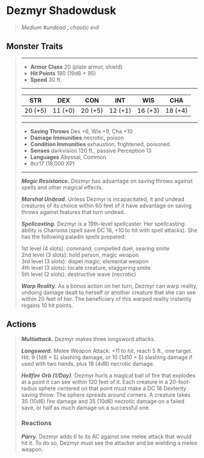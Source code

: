 # Dezmyr Shadowdusk
>*Medium #undead , chaotic evil*
## Monster Traits
>___
>- **Armor Class** 20 (plate armor, shield)
>- **Hit Points** 180 (19d8 + 95)
>- **Speed** 30 ft.
>___
>|STR|DEX|CON|INT|WIS|CHA|
>|:---:|:---:|:---:|:---:|:---:|:---:|
>|20 (+5)|11 (+0)|20 (+5)|12 (+1)|16 (+3)|18 (+4)|
>___
>- **Saving Throws** Dex +6, Wis +9, Cha +10
>- **Damage Immunities** necrotic, poison
>- **Condition Immunities** exhaustion, frightened, poisoned
>- **Senses** darkvision 120 ft., passive Perception 13
>- **Languages** Abyssal, Common
>- #cr17 (18,000 XP)
>___
>***Magic Resistance.*** Dezmyr has advantage on saving throws against spells and other magical effects.  
>
>***Marshal Undead.*** Unless Dezmyr is incapacitated, it and undead creatures of its choice within 60 feet of it have advantage on saving throws against features that turn undead.  
>
>***Spellcasting.*** Dezmyr is a 19th-level spellcaster. Her spellcasting ability is Charisma (spell save DC 18, +10 to hit with spell attacks). She has the following paladin spells prepared:  
>
>1st level (4 slots): command, compelled duel, searing smite  
>2nd level (3 slots): hold person, magic weapon  
>3rd level (3 slots): dispel magic, elemental weapon  
>4th level (3 slots): locate creature, staggering smite  
>5th level (2 slots): destructive wave (necrotic)  
>
>
>***Warp Reality.*** As a bonus action on her turn, Dezmyr can warp reality, undoing damage dealt to herself or another creature that she can see within 20 feet of her. The beneficiary of this warped reality instantly regains 10 hit points.  
>
## Actions
>***Multiattack.*** Dezmyr makes three longsword attacks.  
>
>***Longsword.*** Melee Weapon Attack: +11 to hit, reach 5 ft., one target. Hit: 9 (1d8 + 5) slashing damage, or 10 (1d10 + 5) slashing damage if used with two hands, plus 18 (4d8) necrotic damage.  
>
>***Hellfire Orb (1/Day).*** Dezmyr hurls a magical ball of fire that explodes at a point it can see within 120 feet of it. Each creature in a 20-foot-radius sphere centered on that point must make a DC 18 Dexterity saving throw. The sphere spreads around corners. A creature takes 35 (10d6) fire damage and 35 (10d6) necrotic damage on a failed save, or half as much damage on a successful one.  
>
>### Reactions
>***Parry.*** Dezmyr adds 6 to its AC against one melee attack that would hit it. To do so, Dezmyr must see the attacker and be wielding a melee weapon.